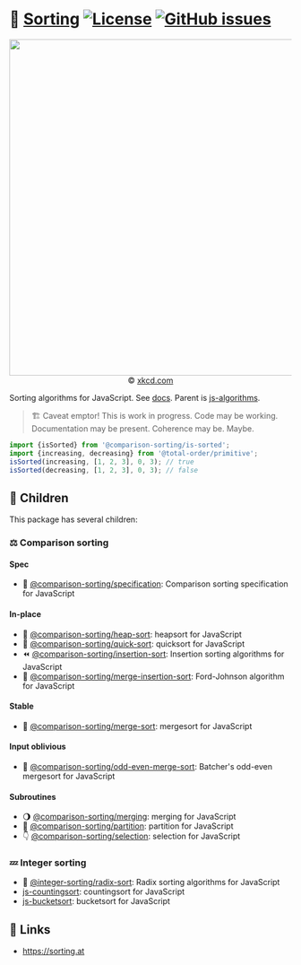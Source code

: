 :signal_strength:
[Sorting](https://make-github-pseudonymous-again.github.io/js-sorting)
[![License](https://img.shields.io/github/license/make-github-pseudonymous-again/js-sorting.svg)](https://raw.githubusercontent.com/make-github-pseudonymous-again/js-sorting/main/LICENSE)
[![GitHub issues](https://img.shields.io/github/issues/make-github-pseudonymous-again/js-sorting.svg)](https://github.com/make-github-pseudonymous-again/js-sorting/issues)
==

<p align="center">
<a href="https://xkcd.com/1185">
<img src="https://imgs.xkcd.com/comics/ineffective_sorts.png" width="600">
</a><br/>
© <a href="https://xkcd.com">xkcd.com</a>
</p>

Sorting algorithms for JavaScript.
See [docs](https://make-github-pseudonymous-again.github.io/js-sorting).
Parent is [js-algorithms](https://github.com/make-github-pseudonymous-again/js-algorithms).

> :building_construction: Caveat emptor! This is work in progress. Code may be
> working. Documentation may be present. Coherence may be. Maybe.

```js
import {isSorted} from '@comparison-sorting/is-sorted';
import {increasing, decreasing} from '@total-order/primitive';
isSorted(increasing, [1, 2, 3], 0, 3); // true
isSorted(decreasing, [1, 2, 3], 0, 3); // false
```

## :baby: Children

This package has several children:

### :balance_scale: Comparison sorting

#### Spec

  - :notebook_with_decorative_cover: [@comparison-sorting/specification](https://github.com/comparison-sorting/specification): Comparison sorting specification for JavaScript

#### In-place

  - :leaves: [@comparison-sorting/heap-sort](https://github.com/comparison-sorting/heap-sort): heapsort for JavaScript
  - :rabbit2: [@comparison-sorting/quick-sort](https://github.com/comparison-sorting/quick-sort): quicksort for JavaScript
  - :rewind: [@comparison-sorting/insertion-sort](https://github.com/comparison-sorting/insertion-sort): Insertion sorting algorithms for JavaScript
  - :person_fencing: [@comparison-sorting/merge-insertion-sort](https://github.com/comparison-sorting/merge-insertion-sort): Ford-Johnson algorithm for JavaScript

#### Stable

  - :dragon: [@comparison-sorting/merge-sort](https://github.com/comparison-sorting/merge-sort): mergesort for JavaScript

#### Input oblivious

  - :musical_score: [@comparison-sorting/odd-even-merge-sort](https://github.com/comparison-sorting/odd-even-merge-sort): Batcher's odd-even mergesort for JavaScript

#### Subroutines

  - :waning_gibbous_moon: [@comparison-sorting/merging](https://github.com/comparison-sorting/merging): merging for JavaScript
  - :cake: [@comparison-sorting/partition](https://github.com/comparison-sorting/partition): partition for JavaScript
  - :point_down: [@comparison-sorting/selection](https://github.com/comparison-sorting/selection): selection for JavaScript

### :zzz: Integer sorting

  - :oden: [@integer-sorting/radix-sort](https://github.com/integer-sorting/radix-sort): Radix sorting algorithms for JavaScript
  - [js-countingsort](https://github.com/make-github-pseudonymous-again/js-countingsort): countingsort for JavaScript
  - [js-bucketsort](https://github.com/make-github-pseudonymous-again/js-bucketsort): bucketsort for JavaScript


## :link: Links

  - https://sorting.at
